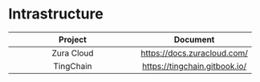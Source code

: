 # Intrastructure

<table><thead><tr><th width="240" align="center">Project</th><th align="center">Document</th></tr></thead><tbody><tr><td align="center">Zura Cloud</td><td align="center"><a href="https://docs.zuracloud.com/zura-cloud/">https://docs.zuracloud.com/</a></td></tr><tr><td align="center">TingChain</td><td align="center"><a href="https://tingchain.gitbook.io/tingchain/">https://tingchain.gitbook.io/</a></td></tr></tbody></table>
